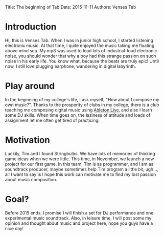 Title: The beginning of Tab
Date: 2015-11-11
Authors: Venses Tab

# Introduction

Hi, this is Venses Tab. When I was in junior high school, I started listening
electronic music. At that time, I quite enjoyed the music taking me floating
above mind sea. My mp3 was used to load lots of industrial-loud electronic noise,
you should wonder that why a boy had this strange passion on such noise in his
early life. You know what, because the beats are truly epic! Until now, I still
love plugging earphone, wandering in digital labyrinth.

# Play around

In the beginning of my college's life, I ask myself, "How about I compose my own
music?". Thanks to the prosperity of clubs in my college, there is a club
teaching me composing digital music using
[Ableton Live](https://en.wikipedia.org/wiki/Ableton-Live), and also I learn
some DJ skills. When time goes on, the laziness of attitude and loads of
assignment let me often get tired of practicing.

# Motivation

Luckily, Tim and I found Stringbulbs. We have lots of memories of thinking game
ideas when we were little. This time, in November, we launch a new project for
our first game. In this team, Tim is as programmer, and I am as soundtrack
producer, maybe sometimes help Tim program a little bit, ugh..., all I want to
say is I hope this work can motivate me to find my lost passion about music
composition.

# Goal?

Before 2015 ends, I promise I will finish a set for DJ performance and one
experimental music soundtrack. Also, in leisure time, I will post some my
opinion and thought about music and project here, hope you guys have a nice
day!
